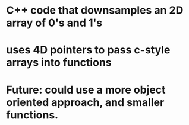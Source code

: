 # C++ code that downsamples an 2D array of 0's and 1's 

# uses 4D pointers to pass c-style arrays into functions 
# Future: could use a more object oriented approach, and smaller functions. 
